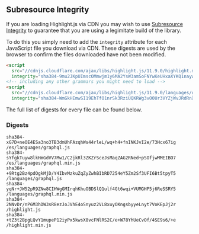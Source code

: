 ## Subresource Integrity

If you are loading Highlight.js via CDN you may wish to use [Subresource Integrity](https://developer.mozilla.org/en-US/docs/Web/Security/Subresource_Integrity) to guarantee that you are using a legimitate build of the library.

To do this you simply need to add the `integrity` attribute for each JavaScript file you download via CDN. These digests are used by the browser to confirm the files downloaded have not been modified.

```html
<script
  src="//cdnjs.cloudflare.com/ajax/libs/highlight.js/11.9.0/highlight.min.js"
  integrity="sha384-9mu2JKpUImscOMmwjm1y6MA2YsW3amSoFNYwKeUHxaXYKQ1naywWmamEGMdviEen"></script>
<!-- including any other grammars you might need to load -->
<script
  src="//cdnjs.cloudflare.com/ajax/libs/highlight.js/11.9.0/languages/go.min.js"
  integrity="sha384-WmGkHEmwSI19EhTfO1nrSk3RziUQKRWg3vO0Ur3VYZjWvJRdRnX4/scQg+S2w1fI"></script>
```

The full list of digests for every file can be found below.

### Digests

```
sha384-xG7D+neOE4ESa3no3TB3dmUhFAzqhWs44rleL/wq+h4+fnINKJvI2e/73Hcx67ig /es/languages/graphql.js
sha384-sYfgkTuyw8lkHmGdVV7Mw1/C2jkRl3ZKZrSceJsMaqZAG2RNed+pSOfjwMMEIBO7 /es/languages/graphql.min.js
sha384-+9Rtg2Bz4pdOgkMjD/Y4IbvMzkuZqZyZwhBIbRD7254eY5Zm2Sf3UFI6Bt5tpyT5 /languages/graphql.js
sha384-yqNr+JW52pR9ZNw8CIHWgGMIrqhKhuOBDSlQ1ulf4Gt6wqi+VUMGHP5j6ReSSRY5 /languages/graphql.min.js
sha384-2NNvDr/nP6M3hDW3sR8ezJoJVhE4oSnyuz2VL8xuyOKngsbyyeLnyt7VoKEpJj2r /highlight.js
sha384-+tZ3t2BpgLQvY1mupeP12iyPx5kwsX8vcFNlRS2C/e+W78YhUeCvOf/4SE9s6/+e /highlight.min.js
```

